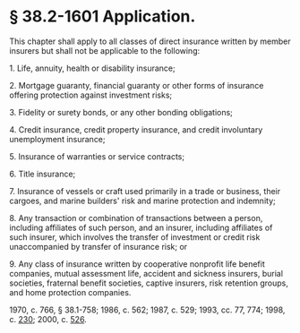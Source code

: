 # § 38.2-1601 Application.

<p>This chapter shall apply to all classes of direct insurance written by member insurers but shall not be applicable to the following:</p><p>1. Life, annuity, health or disability insurance;</p><p>2. Mortgage guaranty, financial guaranty or other forms of insurance offering protection against investment risks;</p><p>3. Fidelity or surety bonds, or any other bonding obligations;</p><p>4. Credit insurance, credit property insurance, and credit involuntary unemployment insurance;</p><p>5. Insurance of warranties or service contracts;</p><p>6. Title insurance;</p><p>7. Insurance of vessels or craft used primarily in a trade or business, their cargoes, and marine builders' risk and marine protection and indemnity;</p><p>8. Any transaction or combination of transactions between a person, including affiliates of such person, and an insurer, including affiliates of such insurer, which involves the transfer of investment or credit risk unaccompanied by transfer of insurance risk; or</p><p>9. Any class of insurance written by cooperative nonprofit life benefit companies, mutual assessment life, accident and sickness insurers, burial societies, fraternal benefit societies, captive insurers, risk retention groups, and home protection companies.</p><p>1970, c. 766, § 38.1-758; 1986, c. 562; 1987, c. 529; 1993, cc. 77, 774; 1998, c. <a href='http://lis.virginia.gov/cgi-bin/legp604.exe?981+ful+CHAP0230'>230</a>; 2000, c. <a href='http://lis.virginia.gov/cgi-bin/legp604.exe?001+ful+CHAP0526'>526</a>.</p>